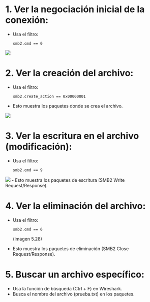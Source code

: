 # 1. Ver la negociación inicial de la conexión:
- Usa el filtro:
    
      smb2.cmd == 0
<img src=https://github.com/GandalfTercero/Laboratorio-Modelo-OSI/blob/860ff47fdff03adf470a2d68a35d86ae767c6e2c/Capa%205/im%C3%A1genes-capa-5/5.25.png>

# 2. Ver la creación del archivo:
- Usa el filtro:

      smb2.create_action == 0x00000001
- Esto muestra los paquetes donde se crea el archivo.

<img src=https://github.com/GandalfTercero/Laboratorio-Modelo-OSI/blob/860ff47fdff03adf470a2d68a35d86ae767c6e2c/Capa%205/im%C3%A1genes-capa-5/5.26.png>

# 3. Ver la escritura en el archivo (modificación):
- Usa el filtro:

      smb2.cmd == 9
<img src=https://github.com/GandalfTercero/Laboratorio-Modelo-OSI/blob/860ff47fdff03adf470a2d68a35d86ae767c6e2c/Capa%205/im%C3%A1genes-capa-5/5.27.png>
- Esto muestra los paquetes de escritura (SMB2 Write Request/Response).

# 4. Ver la eliminación del archivo:
- Usa el filtro:

      smb2.cmd == 6
  (imagen 5.28)
- Esto muestra los paquetes de eliminación (SMB2 Close Request/Response).
# 5. Buscar un archivo específico:
- Usa la función de búsqueda (Ctrl + F) en Wireshark.
- Busca el nombre del archivo (prueba.txt) en los paquetes.


